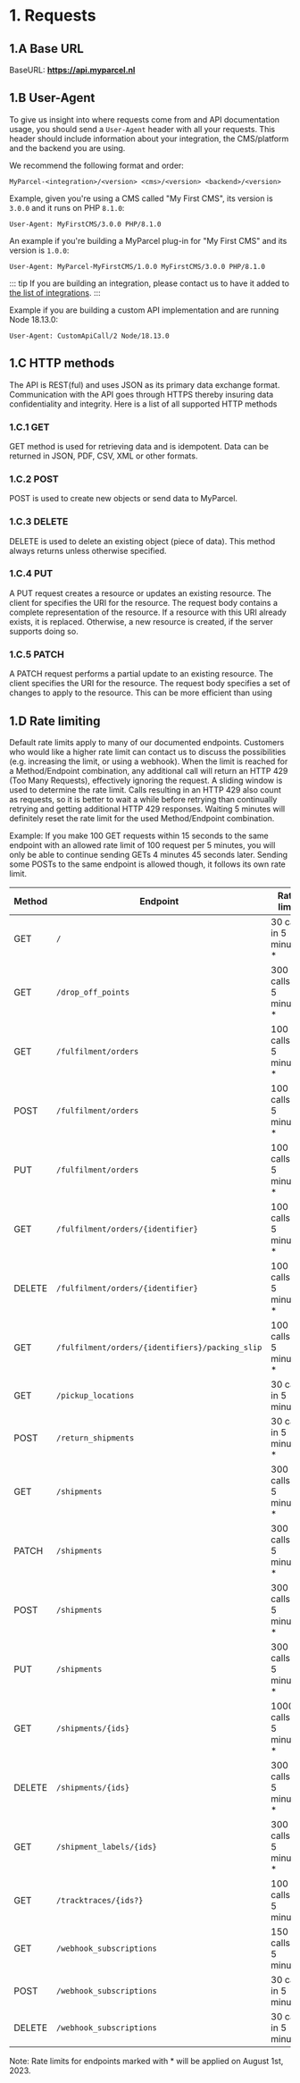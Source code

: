 # 1. Requests

## 1.A Base URL

BaseURL: **https://api.myparcel.nl**

## 1.B User-Agent

To give us insight into where requests come from and API documentation usage, you should send a `User-Agent` header with all your requests. This header should include information about your integration, the CMS/platform and the backend you are using.

We recommend the following format and order:

```
MyParcel-<integration>/<version> <cms>/<version> <backend>/<version>
```

Example, given you're using a CMS called "My First CMS", its version is `3.0.0` and it runs on PHP `8.1.0`:

```
User-Agent: MyFirstCMS/3.0.0 PHP/8.1.0
```

An example if you're building a MyParcel plug-in for "My First CMS" and its version is `1.0.0`:

```
User-Agent: MyParcel-MyFirstCMS/1.0.0 MyFirstCMS/3.0.0 PHP/8.1.0
```

::: tip
If you are building an integration, please contact us to have it added to [the list of integrations](/integrations).
:::

Example if you are building a custom API implementation and are running Node 18.13.0:

```
User-Agent: CustomApiCall/2 Node/18.13.0
```

## 1.C HTTP methods

The API is REST(ful) and uses JSON as its primary data exchange format.
Communication with the API goes through HTTPS thereby insuring data
confidentiality and integrity. Here is a list of all supported HTTP methods

### 1.C.1 GET

GET method is used for retrieving data and is idempotent. Data can be returned
in JSON, PDF, CSV, XML or other formats.

### 1.C.2 POST

POST is used to create new objects or send data to MyParcel.

### 1.C.3 DELETE

DELETE is used to delete an existing object (piece of data). This method always
returns <Http code=204 /> unless otherwise specified.

### 1.C.4 PUT

A PUT request creates a resource or updates an existing resource. The client for
specifies the URI for the resource. The request body contains a complete
representation of the resource. If a resource with this URI already exists, it
is replaced. Otherwise, a new resource is created, if the server supports doing
so.

### 1.C.5 PATCH

A PATCH request performs a partial update to an existing resource.
The client specifies the URI for the resource. The request body specifies a set
of changes to apply to the resource. This can be more efficient than using

## 1.D Rate limiting

Default rate limits apply to many of our documented endpoints.
Customers who would like a higher rate limit can contact us to discuss the possibilities
(e.g. increasing the limit, or using a webhook).
When the limit is reached for a Method/Endpoint combination, any additional call will return 
an HTTP 429 (Too Many Requests), effectively ignoring the request.
A sliding window is used to determine the rate limit.
Calls resulting in an HTTP 429 also count as requests, so it is better to wait a while before retrying than continually
retrying and getting additional HTTP 429 responses.
Waiting 5 minutes will definitely reset the rate limit for the used Method/Endpoint combination.

Example: If you make 100 GET requests within 15 seconds to the same endpoint with an
allowed rate limit of 100 request per 5 minutes, you will only be able to continue sending GETs 4 minutes 45
seconds later. Sending some POSTs to the same endpoint is allowed though, it follows its own rate limit.

| Method | Endpoint                                        | Rate limit                |
|--------|-------------------------------------------------|---------------------------|
| GET    | `/`                                             | 30 calls in 5 minutes *   |
| GET    | `/drop_off_points`                              | 300 calls in 5 minutes *  |
| GET    | `/fulfilment/orders`                            | 100 calls in 5 minutes *  |
| POST   | `/fulfilment/orders`                            | 100 calls in 5 minutes *  |
| PUT    | `/fulfilment/orders`                            | 100 calls in 5 minutes *  |
| GET    | `/fulfilment/orders/{identifier}`               | 100 calls in 5 minutes *  |
| DELETE | `/fulfilment/orders/{identifier}`               | 100 calls in 5 minutes *  |
| GET    | `/fulfilment/orders/{identifiers}/packing_slip` | 100 calls in 5 minutes *  |
| GET    | `/pickup_locations`                             | 30 calls in 5 minutes     |
| POST   | `/return_shipments`                             | 30 calls in 5 minutes *   |
| GET    | `/shipments`                                    | 300 calls in 5 minutes *  |
| PATCH  | `/shipments`                                    | 300 calls in 5 minutes *  |
| POST   | `/shipments`                                    | 300 calls in 5 minutes *  |
| PUT    | `/shipments`                                    | 300 calls in 5 minutes *  |
| GET    | `/shipments/{ids}`                              | 1000 calls in 5 minutes * |
| DELETE | `/shipments/{ids}`                              | 300 calls in 5 minutes *  |
| GET    | `/shipment_labels/{ids}`                        | 300 calls in 5 minutes *  |
| GET    | `/tracktraces/{ids?}`                           | 100 calls in 5 minutes    |
| GET    | `/webhook_subscriptions`                        | 150 calls in 5 minutes    |
| POST   | `/webhook_subscriptions`                        | 30 calls in 5 minutes     |
| DELETE | `/webhook_subscriptions`                        | 30 calls in 5 minutes     |
Note: Rate limits for endpoints marked with * will be applied on August 1st, 2023.
